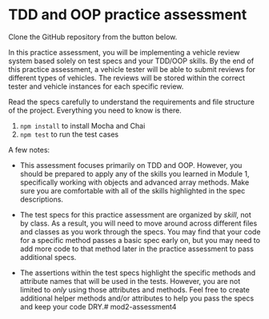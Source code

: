 # TDD and OOP practice assessment

Clone the GitHub repository from the button below.

In this practice assessment, you will be implementing a vehicle review system
based solely on test specs and your TDD/OOP skills. By the end of this practice
assessment, a vehicle tester will be able to submit reviews for different types
of vehicles. The reviews will be stored within the correct tester and vehicle
instances for each specific review.

Read the specs carefully to understand the requirements and file
structure of the project. Everything you need to know is there.

1. `npm install` to install Mocha and Chai
2. `npm test` to run the test cases


A few notes:

- This assessment focuses primarily on TDD and OOP. However, you should be
  prepared to apply any of the skills you learned in Module 1, specifically
  working with objects and advanced array methods. Make sure you are comfortable
  with all of the skills highlighted in the spec descriptions.

- The test specs for this practice assessment are organized by _skill_, not by
  class. As a result, you will need to move around across different files and classes as you
  work through the specs. You may find that your code for a specific method passes a basic spec
  early on, but you may need to add more code to that method later in the
  practice assessment to pass additional specs.

- The assertions within the test specs highlight the specific methods and
  attribute names that will be used in the tests. However, you are not limited
  to _only_ using those attributes and methods. Feel free to create additional
  helper methods and/or attributes to help you pass the specs and keep your code DRY.# mod2-assessment4

